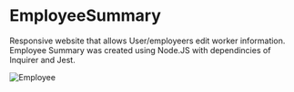 # EmployeeSummary
Responsive website that allows User/employeers edit worker information.  Employee Summary was created using Node.JS with dependincies of Inquirer and Jest.  

![Employee](https://user-images.githubusercontent.com/61360215/80927783-72758200-8d5d-11ea-9f7d-cbeaa5cbb385.jpg)

